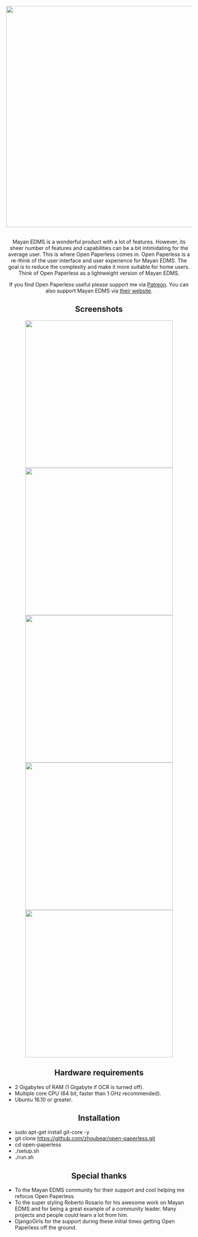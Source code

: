 <div align="center">
  <a href="https://github.com/zhoubear/open-paperless">
    <img width="600" heigth="195" src="https://github.com/zhoubear/open-paperless/raw/master/contrib/logo.png">
  </a>
  <br>
  <br>
  <p>
    Mayan EDMS is a wonderful product with a lot of features.
    However, its sheer number of features and capabilities can be a bit intimidating for the average user.
    This is where Open Paperless comes in. Open Paperless is a re-think
    of the user interface and user experience for Mayan EDMS.
    The goal is to reduce the complexity and make it more suitable for
    home users. Think of Open Paperless as a lightweight version of Mayan EDMS.
  <p>

<p>
    If you find Open Paperless useful please support me via <a href="https://www.patreon.com/zhoubear">Patreon</a>.
    You can also support Mayan EDMS via <a href="https://www.mayan-edms.com/">their website</a>.
</p>

</div>

<h2 align="center">Screenshots</h2>
    <div align="center">
    <img width="400" src="https://github.com/zhoubear/open-paperless/raw/master/contrib/screenshots/login.png">
    <img width="400" src="https://github.com/zhoubear/open-paperless/raw/master/contrib/screenshots/documents.png">
    <img width="400" src="https://github.com/zhoubear/open-paperless/raw/master/contrib/screenshots/pages.png">
    <img width="400" src="https://github.com/zhoubear/open-paperless/raw/master/contrib/screenshots/setup.png">
    <img width="400" src="https://github.com/zhoubear/open-paperless/raw/master/contrib/screenshots/upload.png">
</div>

<h2 align="center">Hardware requirements</h2>

- 2 Gigabytes of RAM (1 Gigabyte if OCR is turned off).
- Multiple core CPU (64 bit, faster than 1 GHz recommended).
- Ubuntu 16.10 or greater.

<h2 align="center">Installation</h2>

- sudo apt-get install git-core -y
- git clone https://github.com/zhoubear/open-paperless.git
- cd open-paperless
- ./setup.sh
- ./run.sh

<h2 align="center">Special thanks</h2>

- To the Mayan EDMS community for their support and cool helping me refocus Open Paperless.
- To the super styling Roberto Rosario for his awesome work on Mayan EDMS and for being a great example of a community leader. Many projects and people could learn a lot from him.
- DjangoGirls for the support during these initial times getting Open Paperless off the ground.
